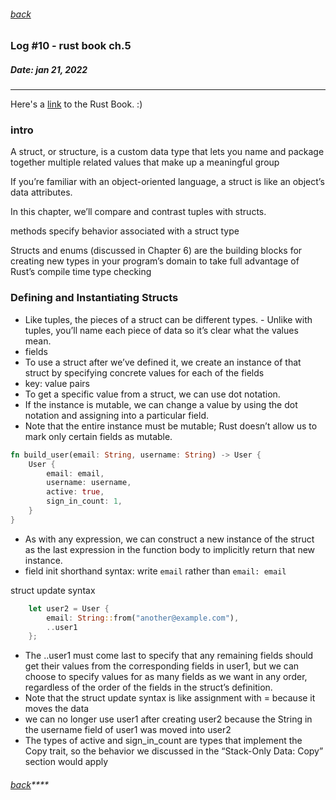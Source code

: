 ###### [back](./../README.md)

### Log #10 - rust book ch.5
##### Date: jan 21, 2022
-----------
Here's a [link](https://doc.rust-lang.org/book/) to the Rust Book. :)

### intro 

A struct, or structure, is a custom data type that lets you name and package together multiple related values that make up a meaningful group

If you’re familiar with an object-oriented language, a struct is like an object’s data attributes. 

In this chapter, we’ll compare and contrast tuples with structs.

methods specify behavior associated with a struct type

Structs and enums (discussed in Chapter 6) are the building blocks for creating new types in your program’s domain to take full advantage of Rust’s compile time type checking

### Defining and Instantiating Structs

- Like tuples, the pieces of a struct can be different types. - Unlike with tuples, you’ll name each piece of data so it’s clear what the values mean.
- fields
- To use a struct after we’ve defined it, we create an instance of that struct by specifying concrete values for each of the fields
- key: value pairs
- To get a specific value from a struct, we can use dot notation.
- If the instance is mutable, we can change a value by using the dot notation and assigning into a particular field.
- Note that the entire instance must be mutable; Rust doesn’t allow us to mark only certain fields as mutable. 

```rs
fn build_user(email: String, username: String) -> User {
    User {
        email: email,
        username: username,
        active: true,
        sign_in_count: 1,
    }
}
```

- As with any expression, we can construct a new instance of the struct as the last expression in the function body to implicitly return that new instance.
-  field init shorthand syntax:  write `email` rather than `email: email`


struct update syntax

```rs
    let user2 = User {
        email: String::from("another@example.com"),
        ..user1
    };
```
-  The ..user1 must come last to specify that any remaining fields should get their values from the corresponding fields in user1, but we can choose to specify values for as many fields as we want in any order, regardless of the order of the fields in the struct’s definition.
-  Note that the struct update syntax is like assignment with = because it moves the data
-  we can no longer use user1 after creating user2 because the String in the username field of user1 was moved into user2
-   The types of active and sign_in_count are types that implement the Copy trait, so the behavior we discussed in the “Stack-Only Data: Copy” section would apply



###### [back](./../README.md)****